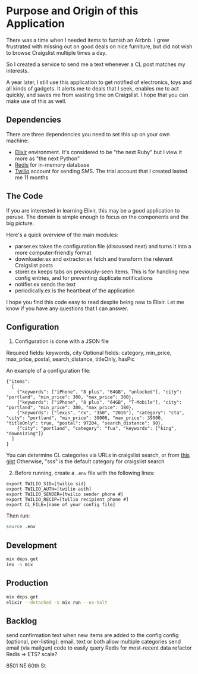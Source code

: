 # Purpose and Origin of this Application

There was a time when I needed items to furnish an Airbnb. I grew frustrated with missing out on good deals on nice furniture, but did not wish to browse Craigslist multiple times a day.

So I created a service to send me a text whenever a CL post matches my interests.

A year later, I still use this application to get notified of electronics, toys and all kinds of gadgets. It alerts me to deals that I seek, enables me to act quickly, and saves me from wasting time on Craigslist. I hope that you can make use of this as well.

## Dependencies

There are three dependencies you need to set this up on your own machine:
- [Elixir](https://elixir-lang.org/install.html#distributions) environment. It's considered to be "the next Ruby" but I view it more as "the next Python"
- [Redis](https://redis.io/download) for in-memory database
- [Twilio](https://www.twilio.com/try-twilio) account for sending SMS. The trial account that I created lasted me 11 months

## The Code

If you are interested in learning Elixir, this may be a good application to peruse. The domain is simple enough to focus on the components and the big picture.

Here's a quick overview of the main modules:
- parser.ex takes the configuration file (discussed next) and turns it into a more computer-friendly format
- downloader.ex and extractor.ex fetch and transform the relevant Craigslist posts
- storer.ex keeps tabs on previously-seen items. This is for handling new config entries, and for preventing duplicate notifications
- notifier.ex sends the text
- periodically.ex is the heartbeat of the application

I hope you find this code easy to read despite being new to Elixir. Let me know if you have any questions that I can answer.

## Configuration

1. Configuration is done with a JSON file

Required fields: keywords, city
Optional fields: category, min_price, max_price, postal, search_distance, titleOnly, hasPic

An example of a configuration file:
```
{"items":
  [ 
    {"keywords": ["iPhone", "8 plus", "64GB", "unlocked"], "city": "portland", "min_price": 300, "max_price": 380},
    {"keywords": ["iPhone", "8 plus", "64GB", "T-Mobile"], "city": "portland", "min_price": 300, "max_price": 380},
    {"keywords": ["lexus", "rx", "350", "2016"], "category": "cta", "city": "portland", "min_price": 30000, "max_price": 39000, "titleOnly": true, "postal": 97204, "search_distance": 90},
    {"city": "portland", "category": "fua", "keywords": ["king", "downsizing"]}
  ]
}
```

You can determine CL categories via URLs in craigslist search, or from [this gist](https://gist.github.com/flodel/2573531#file-pick-category-r)
Otherwise, "sss" is the default category for craigslist search

2. Before running, create a `.env` file with the following lines:

```
export TWILIO_SID=[twilio sid]
export TWILIO_AUTH=[twilio auth]
export TWILIO_SENDER=[twilio sender phone #]
export TWILIO_RECIP=[twilio recipient phone #]
export CL_FILE=[name of your config file]
```

Then run:
```bash
source .env
```

## Development
```bash
mix deps.get
iex -S mix
```

## Production
```bash
mix deps.get
elixir --detached -S mix run --no-halt
```

## Backlog
send confirmation text when new items are added to the config
config (optional, per-listing):
  email, text or both
  allow multiple categories
send email (via mailgun)
code to easily query Redis for most-recent data
refactor
Redis => ETS?
scale?

8501 NE 60th St